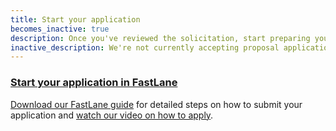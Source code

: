 ```yaml
---
title: Start your application
becomes_inactive: true
description: Once you've reviewed the solicitation, start preparing your Phase I application in FastLane.
inactive_description: We're not currently accepting proposal applications.
---
```


### [Start your application in FastLane](#)

[Download our FastLane guide](#) for detailed steps on how to submit your application and [watch our video on how to apply](#).
